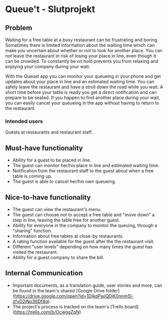 # Queue't - Slutprojekt

## Problem
Waiting for a free table at a busy restaurant can be frustrating and boring. Sometimes there is limited information about the waiting time which can make you uncertain about whether or not to look for another place. You can not leave the restaurant in risk of losing your place in line, even though it can be crowded. To constantly be on hold prevents you from relaxing and enjoying your company during your wait. 

With the Queuet app you can monitor your queueing in your phone and get updates about your place in line and an estimated waiting time. You can safely leave the restaurant and have a stroll down the road while you wait. A short time before your table is ready you get a direct notification and can prepare to be seated. If you happen to find another place during your wait, you can easily cancel your queueing in the app without having to return to the restaurant.    


### Intended users
Guests at restaurants and restaurant staff. 


## Must-have functionality 
- Ability for a guest to be placed in line. 
- The guest can monitor her/his place in line and estimated waiting time. 
- Notification from the restaurant staff to the guest about when a free table is coming up.
- The guest is able to cancel her/his own queueing. 


## Nice-to-have functionality
- The guest can view the restaurant's menu.
- The guest can choose not to accept a free table and "move down" a step in line, leaving the table free for another guest.
- Ability for everyone in the company to monitor the queuing, through a "sharing" function.  
- Information about free tables at close-by restaurants. 
- A rating function available for the guest after the the restaurant visit. 
- Different "user levels" depending on how many times the guest has visited the restaurant.
- Ability for a guest company to share the bill.

## Internal Communication
- Important documents, as a translation guide, user stories and more, can be found in the team's shared [Google Drive folder] (https://drive.google.com/open?id=1DIkqPwiQDiK0nnmSl-zfyD2jNo36Df8q). 
- The project's process is tracked on the team's [Trello board] (https://trello.com/b/OcwggZqN).
